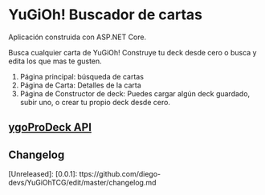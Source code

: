 # YuGiOh! Buscador de cartas

Aplicación construida con ASP.NET Core. 

Busca cualquier carta de YuGiOh!
Construye tu deck desde cero o busca y edita los que mas te gusten.

1.  Página principal: búsqueda de cartas
2.  Página de Carta: Detalles de la carta
3.  Página de Constructor de deck: Puedes cargar algún deck guardado, subir uno, o crear tu propio deck desde cero.


## [ygoProDeck API](https://db.ygoprodeck.com/api-guide/)

## Changelog 
[Unreleased]: 
[0.0.1]: ttps://github.com/diego-devs/YuGiOhTCG/edit/master/changelog.md
